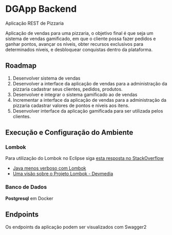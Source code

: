 # DGApp Backend
Aplicação REST de Pizzaria

Aplicação de vendas para uma pizzaria, o objetivo final é que seja um sistema de vendas gamificado, em que o cliente possa fazer pedidos e ganhar pontos, avançar os níveis, obter recursos exclusivos para determinados níveis, e desbloquear conquistas dentro da plataforma.

## Roadmap
1. Desenvolver sistema de vendas
2. Desenvolver a interface da aplicação de vendas para a administração da pizzaria cadastrar seus clientes, pedidos, produtos.
3. Desenvolver e integrar o sistema gamificado ao de vendas
4. Incrementar a interface da aplicação de vendas para a administração da pizzaria cadastrar valores de pontos e níveis aos itens.
5. Desenvolver interface da aplicação gamificada para ser utilizada pelos clientes.

## Execução e Configuração do Ambiente

### Lombok
Para utilização do Lombok no Eclipse siga [esta resposta no StackOverflow](https://stackoverflow.com/a/46034044)
* [Java menos verboso com Lombok](http://blog.caelum.com.br/java-menos-verboso-com-lombok/)
* [Uma visão sobre o Projeto Lombok - Devmedia](https://www.devmedia.com.br/uma-visao-sobre-o-projeto-lombok/28321)

### Banco de Dados
**Postgresql** em Docker

## Endpoints
Os endpoints da aplicação podem ser visualizados com Swagger2
